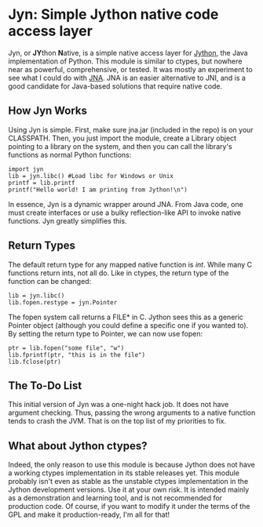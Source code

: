Jyn: Simple Jython native code access layer
===========================================

Jyn, or **JY**thon **N**ative, is a simple native access layer for [Jython][1], the Java implementation of Python. This module is similar to ctypes, but nowhere near as powerful, comprehensive, or tested. It was mostly an experiment to see what I could do with [JNA][2]. JNA is an easier alternative to JNI, and is a good candidate for Java-based solutions that require native code. 

How Jyn Works
-------------

Using Jyn is simple. First, make sure jna.jar (included in the repo) is on your CLASSPATH. Then, you just import the module, create a Library object pointing to a library on the system, and then you can call the library's functions as normal Python functions:

    import jyn
    lib = jyn.libc() #Load libc for Windows or Unix
    printf = lib.printf
    printf("Hello world! I am printing from Jython!\n")

In essence, Jyn is a dynamic wrapper around JNA. From Java code, one must create interfaces or use a bulky reflection-like API to invoke native functions. Jyn greatly simplifies this.

Return Types
------------
The default return type for any mapped native function is *int*. While many C functions return ints, not all do. Like in ctypes, the return type of the function can be changed:

    lib = jyn.libc()
    lib.fopen.restype = jyn.Pointer

The fopen system call returns a FILE* in C. Jython sees this as a generic Pointer object (although you could define a specific one if you wanted to). By setting the return type to Pointer, we can now use fopen:

    ptr = lib.fopen("some file", "w")
    lib.fprintf(ptr, "this is in the file")
    lib.fclose(ptr)

The To-Do List
--------------
This initial version of Jyn was a one-night hack job. It does not have argument checking. Thus, passing the wrong arguments to a native function tends to crash the JVM. That is on the top list of my priorities to fix.

What about Jython ctypes?
-------------------------
Indeed, the only reason to use this module is because Jython does not have a working ctypes implementation in its stable releases yet. This module probably isn't even as stable as the unstable ctypes implementation in the Jython development versions. Use it at your own risk. It is intended mainly as a demonstration and learning tool, and is not recommended for production code. Of course, if you want to modify it under the terms of the GPL and make it production-ready, I'm all for that!

   [1]: http://www.jython.org "Jython"
   [2]: https://jna.dev.java.net/ "JNA"